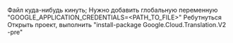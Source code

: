 Файл куда-нибудь кинуть;
Нужно добавить глобальную переменную "GOOGLE_APPLICATION_CREDENTIALS=<PATH_TO_FILE>"
Ребутнуться
Открыть проект, выполнить "install-package Google.Cloud.Translation.V2 -pre"
